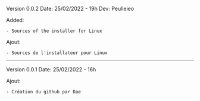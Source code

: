 Version 0.0.2
Date: 25/02/2022 - 19h
Dev: Peulleieo

Added: 
	
	- Sources of the installer for Linux
Ajout:
	
	- Sources de l'installateur pour Linux

---------------------------------------------------------------------------------------------

Version 0.0.1
Date: 25/02/2022 - 16h

Ajout: 
	
	- Création du github par Dae
